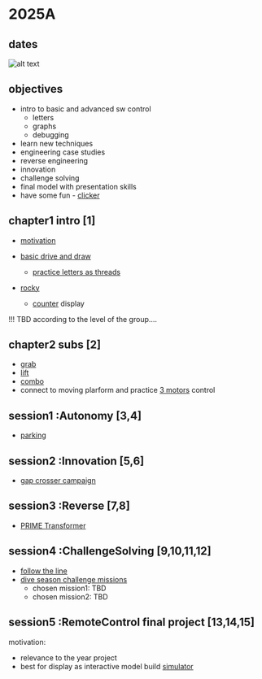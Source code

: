 # 2025A

## dates

![alt text](image-1.png)

## objectives
* intro to basic and advanced sw control   
    * letters
    * graphs
    * debugging
* learn new techniques
* engineering case studies
* reverse engineering
* innovation
* challenge solving
* final model with presentation skills
* have some fun - [clicker](../200_subs/clicker/readme.md)



## chapter1 intro [1]
* [motivation](./motivation.md)
* [basic drive and draw](../202_driving/0_draw/readme.md)
    * [practice letters as threads](..//101_basic/2_logic/lettersAsThreads.md)
    
* [rocky](../102_introBuilds/rocky/readme.md)
    * [counter](../101_basic/1_controllers/barCounter.md) display

!!!   TBD  according to the level of the group....

## chapter2 subs  [2]
* [grab](../200_subs/1_spikeGrab/readme.md)
* [lift](../200_subs/2_spikeFift/readme.md)
* [combo](https://docs.google.com/document/d/1E3PWDgcbX66xTZkQUixwI9yYMk-AUDfZHDM14jXDcPg/edit?usp=sharing)
* connect to moving plarform and practice [3 motors](../101_basic/5_motors/readme.md) 
control

## session1 :Autonomy   [3,4]
* [parking](../202_driving/4_parking/readme.md)

## session2 :Innovation  [5,6]
* [gap crosser campaign](../500_campaign/gapCrosser/readme.md)

## session3 :Reverse    [7,8]
* [PRIME Transformer](../501_transformers/atlabTransf/readme.md)

## session4 :ChallengeSolving   [9,10,11,12]
* [follow the line](../202_driving/3_lineFollowing/readme.md)
* [dive season challenge missions](https://www.youtube.com/watch?v=0cGKG0Q828s)
    * chosen mission1:  TBD
    * chosen mission2:  TBD

## session5 :RemoteControl final project [13,14,15]
motivation:
* relevance to the year project
* best for display as interactive model
build [simulator](../502_advanced/shuttleSimulator/readme.md)

